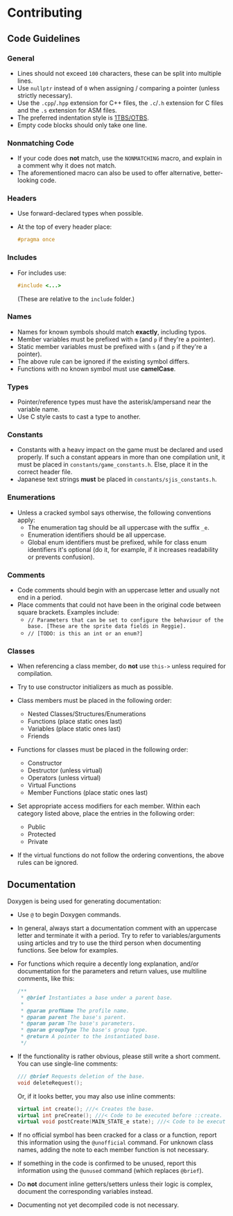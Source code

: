 # Contributing

## Code Guidelines

### General

- Lines should not exceed `100` characters, these can be split into multiple lines.
- Use `nullptr` instead of `0` when assigning / comparing a pointer (unless strictly necessary).
- Use the `.cpp`/`.hpp` extension for C++ files, the `.c`/`.h` extension for C files and the `.s` extension for ASM files.
- The preferred indentation style is [1TBS/OTBS](https://en.wikipedia.org/wiki/Indent_style#Variant:_1TBS_(OTBS)).
- Empty code blocks should only take one line.

### Nonmatching Code

- If your code does **not** match, use the `NONMATCHING` macro, and explain in a comment why it does not match.
- The aforementioned macro can also be used to offer alternative, better-looking code.

### Headers

- Use forward-declared types when possible.
- At the top of every header place:

    ```cpp
    #pragma once
    ```

### Includes

- For includes use:

    ```cpp
    #include <...>
    ```

    (These are relative to the `include` folder.)

### Names

- Names for known symbols should match **exactly**, including typos.
- Member variables must be prefixed with `m` (and `p` if they're a pointer).
- Static member variables must be prefixed with `s` (and `p` if they're a pointer).
- The above rule can be ignored if the existing symbol differs.
- Functions with no known symbol must use **camelCase**.

### Types

- Pointer/reference types must have the asterisk/ampersand near the variable name.
- Use C style casts to cast a type to another.

### Constants

- Constants with a heavy impact on the game must be declared and used properly. If such a constant appears in more than one compilation unit, it must be placed in `constants/game_constants.h`. Else, place it in the correct header file.
- Japanese text strings **must** be placed in `constants/sjis_constants.h`.

### Enumerations

- Unless a cracked symbol says otherwise, the following conventions apply:
  - The enumeration tag should be all uppercase with the suffix `_e`.
  - Enumeration identifiers should be all uppercase.
  - Global enum identifiers must be prefixed, while for class enum identifiers it's optional (do it, for example, if it increases readability or prevents confusion).

### Comments

- Code comments should begin with an uppercase letter and usually not end in a period.
- Place comments that could not have been in the original code between square brackets. Examples include:
   - `// Parameters that can be set to configure the behaviour of the base. [These are the sprite data fields in Reggie].`
   - `// [TODO: is this an int or an enum?]`

### Classes

- When referencing a class member, do **not** use `this->` unless required for compilation.
- Try to use constructor initializers as much as possible.
- Class members must be placed in the following order:
  - Nested Classes/Structures/Enumerations
  - Functions (place static ones last)
  - Variables (place static ones last)
  - Friends

- Functions for classes must be placed in the following order:
  - Constructor
  - Destructor (unless virtual)
  - Operators (unless virtual)
  - Virtual Functions
  - Member Functions (place static ones last)

- Set appropriate access modifiers for each member. Within each category listed above, place the entries in the following order:
  - Public
  - Protected
  - Private

- If the virtual functions do not follow the ordering conventions, the above rules can be ignored.

## Documentation

Doxygen is being used for generating documentation:
- Use `@` to begin Doxygen commands.
- In general, always start a documentation comment with an uppercase letter and terminate it with a period. Try to refer to variables/arguments using articles and try to use the third person when documenting functions. See below for examples.
- For functions which require a decently long explanation, and/or documentation for the parameters and return values, use multiline comments, like this:
  ```cpp
  /**
   * @brief Instantiates a base under a parent base.
   *
   * @param profName The profile name.
   * @param parent The base's parent.
   * @param param The base's parameters.
   * @param groupType The base's group type.
   * @return A pointer to the instantiated base.
   */
  ```

- If the functionality is rather obvious, please still write a short comment. You can use single-line comments:
  ```cpp
  /// @brief Requests deletion of the base.
  void deleteRequest();
  ```

  Or, if it looks better, you may also use inline comments:
  ```cpp
  virtual int create(); ///< Creates the base.
  virtual int preCreate(); ///< Code to be executed before ::create.
  virtual void postCreate(MAIN_STATE_e state); ///< Code to be executed after ::create.
  ```

- If no official symbol has been cracked for a class or a function, report this information using the `@unofficial` command. For unknown class names, adding the note to each member function is not necessary.
- If something in the code is confirmed to be unused, report this information using the `@unused` command (which replaces `@brief`).
- Do **not** document inline getters/setters unless their logic is complex, document the corresponding variables instead.
- Documenting not yet decompiled code is not necessary.
